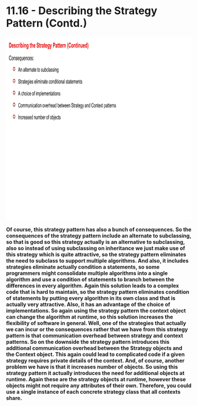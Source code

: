 # 11.16 - Describing the Strategy Pattern (Contd.)

<img src="/images/11_16_01.jpg" width="800" height="500">

**Of course, this strategy pattern has also a bunch of consequences. So the consequences of the strategy pattern include an alternate to subclassing, so that is good so this strategy actually is an alternative to subclassing, also so instead of using subclassing on inheritance we just make use of this strategy which is quite attractive, so the strategy pattern eliminates the need to subclass to support multiple algorithms. And also, it includes strategies eliminate actually condition a statements, so some programmers might consolidate multiple algorithms into a single algorithm and use a condition of statements to branch between the differences in every algorithm. Again this solution leads to a complex code that is hard to maintain, so the strategy pattern eliminates condition of statements by putting every algorithm in its own class and that is actually very attractive. Also, it has an advantage of the choice of implementations. So again using the strategy pattern the context object can change the algorithm at runtime, so this solution increases the flexibility of software in general. Well, one of the strategies that actually we can incur or the consequences rather that we have from this strategy pattern is that communication overhead between strategy and context patterns. So on the downside the strategy pattern introduces this additional communication overhead between the Strategy objects and the Context object. This again could lead to complicated code if a given strategy requires private details of the context. And, of course, another problem we have is that it increases number of objects. So using this strategy pattern it actually introduces the need for additional objects at runtime. Again these are the strategy objects at runtime, however these objects might not require any attributes of their own. Therefore, you could use a single instance of each concrete strategy class that all contexts share.**